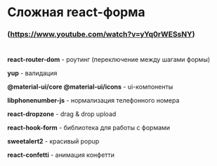 # Сложная react-форма 
### (https://www.youtube.com/watch?v=yYq0rWESsNY)

#

**react-router-dom** - роутинг (переключение между шагами формы)

**yup** - валидация

**@material-ui/core @material-ui/icons** - ui-компоненты

**libphonenumber-js** - нормализация телефонного номера

**react-dropzone** - drag & drop upload

**react-hook-form** - библиотека для работы с формами

**sweetalert2** - красивый popup

**react-confetti** - анимация конфетти